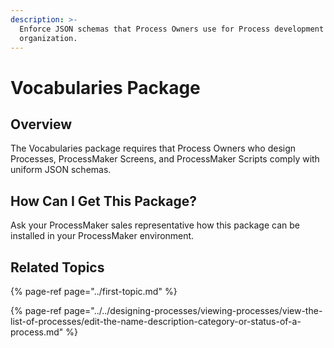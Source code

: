 ```yaml
---
description: >-
  Enforce JSON schemas that Process Owners use for Process development in your
  organization.
---
```


# Vocabularies Package

## Overview

The Vocabularies package requires that Process Owners who design Processes, ProcessMaker Screens, and ProcessMaker Scripts comply with uniform JSON schemas.

## How Can I Get This Package?

Ask your ProcessMaker sales representative how this package can be installed in your ProcessMaker environment.

## Related Topics

{% page-ref page="../first-topic.md" %}

{% page-ref page="../../designing-processes/viewing-processes/view-the-list-of-processes/edit-the-name-description-category-or-status-of-a-process.md" %}

